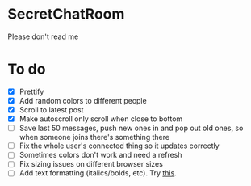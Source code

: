 SecretChatRoom
==============

Please don't read me

To do
=====
- [X] Prettify
- [X] Add random colors to different people
- [X] Scroll to latest post
- [X] Make autoscroll only scroll when close to bottom
- [ ] Save last 50 messages, push new ones in and pop out old ones, so when someone joins there's something there
- [ ] Fix the whole user's connected thing so it updates correctly
- [ ] Sometimes colors don't work and need a refresh
- [ ] Fix sizing issues on different browser sizes
- [ ] Add text formatting (italics/bolds, etc). Try [this](https://github.com/akzhan/jwysiwyg).